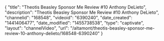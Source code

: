 {
    "title": "Theotis Beasley Sponsor Me Review #10 Anthony DeLieto",
    "description": "Theotis Beasley Sponsor Me Review #10 Anthony DeLieto",
    "channelid": "168548",
    "videoid": "6390240",
    "date_created": "1441406477",
    "date_modified": "1455738538",
    "type": "captivate",
    "layout": "channelVideo",
    "url": "\/altamont\/theotis-beasley-sponsor-me-review-10-anthony-delieto\/168548-6390240"
}